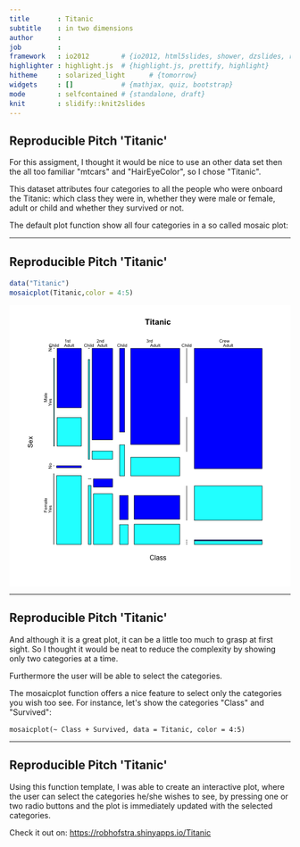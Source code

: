 ```yaml
---
title       : Titanic
subtitle    : in two dimensions
author      : 
job         : 
framework   : io2012        # {io2012, html5slides, shower, dzslides, revealjs, ...}
highlighter : highlight.js  # {highlight.js, prettify, highlight}
hitheme     : solarized_light      # {tomorrow}
widgets     : []            # {mathjax, quiz, bootstrap}
mode        : selfcontained # {standalone, draft}
knit        : slidify::knit2slides
---
```


## Reproducible Pitch 'Titanic'

For this assigment, I thought it would be nice to use an other data set then the all too familiar "mtcars" and "HairEyeColor", so I chose "Titanic".

This dataset attributes four categories to all the people who were onboard the Titanic: which class they were in, whether they were male or female, adult or child and whether they survived or not.

The default plot function show all four categories in a so called mosaic plot:

---

## Reproducible Pitch 'Titanic'


```r
data("Titanic")
mosaicplot(Titanic,color = 4:5)
```

<img src="assets/fig/unnamed-chunk-1-1.png" title="plot of chunk unnamed-chunk-1" alt="plot of chunk unnamed-chunk-1" style="display: block; margin: auto;" />

---

## Reproducible Pitch 'Titanic'

And although it is a great plot, it can be a little too much to grasp at first sight. So I thought it would be neat to reduce the complexity by showing only two categories at a time. 

Furthermore the user will be able to select the categories.

The mosaicplot function offers a nice feature to select only the categories you wish too see. For instance, let's show the categories "Class" and "Survived":

```
mosaicplot(~ Class + Survived, data = Titanic, color = 4:5)
```

---

## Reproducible Pitch 'Titanic'

Using this function template, I was able to create an interactive plot, where the user can select the categories he/she wishes to see, by pressing one or two radio buttons and the plot is immediately updated with the selected categories.

Check it out on: <a>https://robhofstra.shinyapps.io/Titanic</a>
